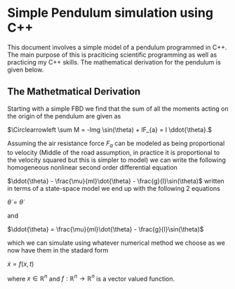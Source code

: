 # Simple Pendulum simulation using C++
This document involves a simple model of a pendulum programmed in C++. The main purpose of this is praciticing scientific programming as well as practicing my C++ skills. The mathematical derivation for the pendulum is given below.

## The Mathetmatical Derivation
Starting with a simple FBD we find that the sum of all the moments acting on the origin of the pendulum are given as

$\Circlearrowleft \sum M = -lmg \sin(\theta) + lF_{a} = I \ddot{\theta}.$

Assuming the air resistance force $F_{a}$ can be modeled as being proportional to velocity (Middle of the road assumption, in practice it is proportional to the velocity squared but this is simpler to model) we can write the following homogeneous nonlinear second order differential equation

$\ddot{\theta} - \frac{\mu}{ml}\dot{\theta} - \frac{g}{l}\sin(\theta)$
written in terms of a state-space model we end up with the following 2 equations

$\dot{\theta} = \dot{\theta}$

and

$\ddot{\theta} = \frac{\mu}{ml}\dot{\theta} - \frac{g}{l}\sin(\theta)$

which we can simulate using whatever numerical method we choose as we now have them in the stadard form

$\dot x = f(x, t)$

where $x \in \mathbb{R}^{n}$ and $f: \mathbb{R}^{n} \rightarrow \mathbb{R}^{n}$ is a vector valued function.
